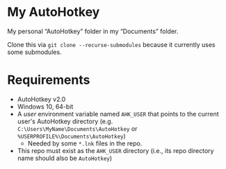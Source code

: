 # My AutoHotkey

My personal “AutoHotkey” folder in my “Documents” folder.

Clone this via `git clone --recurse-submodules` because it currently uses some submodules.

# Requirements

- AutoHotkey v2.0
- Windows 10, 64-bit
- A *user* environment variable named `AHK_USER` that points to the current user's AutoHotkey directory (e.g. `C:\Users\MyName\Documents\AutoHotkey` or `%USERPROFILE%\Documents\AutoHotkey`)
	- Needed by some `*.lnk` files in the repo.
- This repo must exist as the `AHK_USER` directory (i.e., its repo directory name should also be `AutoHotkey`)
